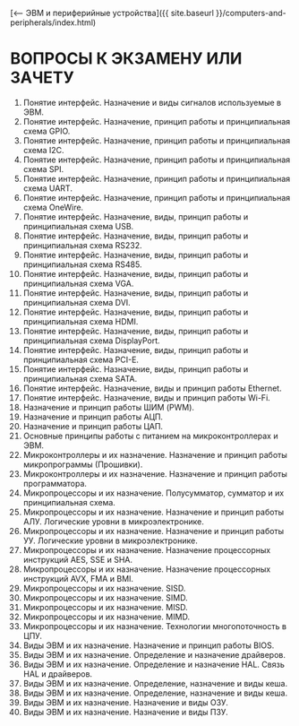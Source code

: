 [⟵ ЭВМ и периферийные устройства]({{ site.baseurl }}/computers-and-peripherals/index.html)

# **ВОПРОСЫ К ЭКЗАМЕНУ ИЛИ ЗАЧЕТУ**

1.  Понятие интерфейс. Назначение и виды сигналов используемые в ЭВМ.
2.	Понятие интерфейс. Назначение, принцип работы и принципиальная схема GPIO.
3.	Понятие интерфейс. Назначение, принцип работы и принципиальная схема I2C.
4.	Понятие интерфейс. Назначение, принцип работы и принципиальная схема SPI.
5.	Понятие интерфейс. Назначение, принцип работы и принципиальная схема UART.
6.	Понятие интерфейс. Назначение, принцип работы и принципиальная схема OneWire.
7.	Понятие интерфейс. Назначение, виды, принцип работы и принципиальная схема USB.
8.	Понятие интерфейс. Назначение, виды, принцип работы и принципиальная схема RS232.
9.	Понятие интерфейс. Назначение, виды, принцип работы и принципиальная схема RS485.
10.	Понятие интерфейс. Назначение, виды, принцип работы и принципиальная схема VGA.
11.	Понятие интерфейс. Назначение, виды, принцип работы и принципиальная схема DVI.
12.	Понятие интерфейс. Назначение, виды, принцип работы и принципиальная схема HDMI.
13.	Понятие интерфейс. Назначение, виды, принцип работы и принципиальная схема DisplayPort.
14.	Понятие интерфейс. Назначение, виды, принцип работы и принципиальная схема PCI-E.
15.	Понятие интерфейс. Назначение, виды, принцип работы и принципиальная схема SATA.
16.	Понятие интерфейс. Назначение, виды и принцип работы Ethernet.
17.	Понятие интерфейс. Назначение, виды и принцип работы Wi-Fi.
18.	Назначение и принцип работы ШИМ (PWM).
19.	Назначение и принцип работы АЦП.
20.	Назначение и принцип работы ЦАП.
21. Основные принципы работы с питанием на микроконтроллерах и ЭВМ.
22.	Микроконтроллеры и их назначение. Назначение и принцип работы микропрограммы (Прошивки).
23.	Микроконтроллеры и их назначение. Назначение и принцип работы программатора.
24. Микропроцессоры и их назначение. Полусумматор, сумматор и их принципиальная схема.
25. Микропроцессоры и их назначение. Назначение и принцип работы АЛУ. Логические уровни в микроэлектронике.
26. Микропроцессоры и их назначение. Назначение и принцип работы УУ. Логические уровни в микроэлектронике.
27. Микропроцессоры и их назначение. Назначение процессорных инструкций AES, SSE и SHA.
28. Микропроцессоры и их назначение. Назначение процессорных инструкций AVX, FMA и BMI.
29. Микропроцессоры и их назначение. SISD.
30. Микропроцессоры и их назначение. SIMD.
31. Микропроцессоры и их назначение. MISD.
32. Микропроцессоры и их назначение. MIMD.
33. Микропроцессоры и их назначение. Технологии многопоточность в ЦПУ.
34.	Виды ЭВМ и их назначение. Назначение и принцип работы BIOS.
35.	Виды ЭВМ и их назначение. Определение и назначение драйверов.
36.	Виды ЭВМ и их назначение. Определение и назначение HAL. Связь HAL и драйверов.
37. Виды ЭВМ и их назначение. Определение, назначение и виды кеша.
38. Виды ЭВМ и их назначение. Определение, назначение и виды кеша.
39. Виды ЭВМ и их назначение. Назначение и виды ОЗУ.
40. Виды ЭВМ и их назначение. Назначение и виды ПЗУ.
